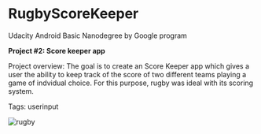# RugbyScoreKeeper
Udacity Android Basic Nanodegree by Google program

**Project #2: Score keeper app**

Project overview: The goal is to create an Score Keeper app which gives a user the ability to keep track of the score of two different teams playing a game of indvidual choice. For this purpose, rugby was ideal with its scoring system.

Tags: userinput

![rugby](https://user-images.githubusercontent.com/23049871/33427941-5e6ff15a-d5c7-11e7-8e44-d221a7951559.png)

